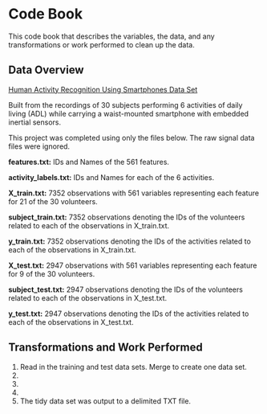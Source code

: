 # Code Book
This code book that describes the variables, the data, and any transformations or work performed to clean up the data.


## Data Overview
[Human Activity Recognition Using Smartphones Data Set](http://d396qusza40orc.cloudfront.net/getdata%2Fprojectfiles%2FUCI%20HAR%20Dataset.zip)


Built from the recordings of 30 subjects performing 6 activities of daily living (ADL) while carrying a waist-mounted smartphone with embedded inertial sensors.


This project was completed using only the files below.  The raw signal data files were ignored.

**features.txt:** IDs and Names of the 561 features.

**activity_labels.txt:** IDs and Names for each of the 6 activities.

**X_train.txt:** 7352 observations with 561 variables representing each feature for 21 of the 30 volunteers.

**subject_train.txt:** 7352 observations denoting the IDs of the volunteers related to each of the observations in X_train.txt.

**y_train.txt:** 7352 observations denoting the IDs of the activities related to each of the observations in X_train.txt.

**X_test.txt:** 2947 observations with 561 variables representing each feature for 9 of the 30 volunteers.

**subject_test.txt:** 2947 observations denoting the IDs of the volunteers related to each of the observations in X_test.txt.

**y_test.txt:** 2947 observations denoting the IDs of the activities related to each of the observations in X_test.txt.


## Transformations and Work Performed
1. Read in the training and test data sets.  Merge to create one data set.
2. 
3. 
4. 
5. The tidy data set was output to a delimited TXT file.

